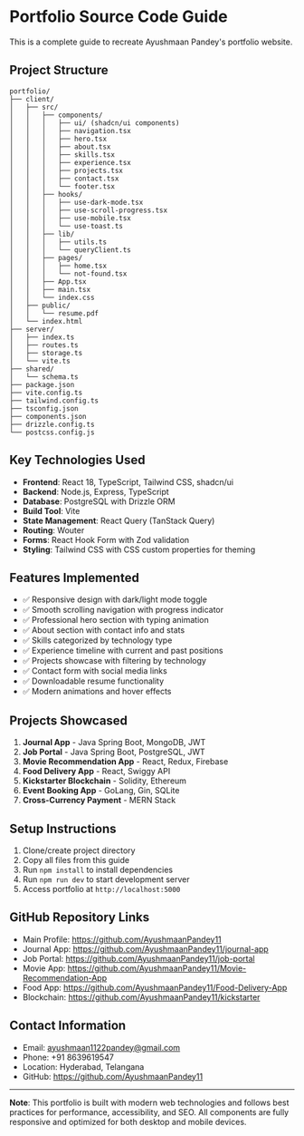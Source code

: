 # Portfolio Source Code Guide

This is a complete guide to recreate Ayushmaan Pandey's portfolio website.

## Project Structure
```
portfolio/
├── client/
│   ├── src/
│   │   ├── components/
│   │   │   ├── ui/ (shadcn/ui components)
│   │   │   ├── navigation.tsx
│   │   │   ├── hero.tsx
│   │   │   ├── about.tsx
│   │   │   ├── skills.tsx
│   │   │   ├── experience.tsx
│   │   │   ├── projects.tsx
│   │   │   ├── contact.tsx
│   │   │   └── footer.tsx
│   │   ├── hooks/
│   │   │   ├── use-dark-mode.tsx
│   │   │   ├── use-scroll-progress.tsx
│   │   │   ├── use-mobile.tsx
│   │   │   └── use-toast.ts
│   │   ├── lib/
│   │   │   ├── utils.ts
│   │   │   └── queryClient.ts
│   │   ├── pages/
│   │   │   ├── home.tsx
│   │   │   └── not-found.tsx
│   │   ├── App.tsx
│   │   ├── main.tsx
│   │   └── index.css
│   ├── public/
│   │   └── resume.pdf
│   └── index.html
├── server/
│   ├── index.ts
│   ├── routes.ts
│   ├── storage.ts
│   └── vite.ts
├── shared/
│   └── schema.ts
├── package.json
├── vite.config.ts
├── tailwind.config.ts
├── tsconfig.json
├── components.json
├── drizzle.config.ts
└── postcss.config.js
```

## Key Technologies Used
- **Frontend**: React 18, TypeScript, Tailwind CSS, shadcn/ui
- **Backend**: Node.js, Express, TypeScript
- **Database**: PostgreSQL with Drizzle ORM
- **Build Tool**: Vite
- **State Management**: React Query (TanStack Query)
- **Routing**: Wouter
- **Forms**: React Hook Form with Zod validation
- **Styling**: Tailwind CSS with CSS custom properties for theming

## Features Implemented
- ✅ Responsive design with dark/light mode toggle
- ✅ Smooth scrolling navigation with progress indicator
- ✅ Professional hero section with typing animation
- ✅ About section with contact info and stats
- ✅ Skills categorized by technology type
- ✅ Experience timeline with current and past positions
- ✅ Projects showcase with filtering by technology
- ✅ Contact form with social media links
- ✅ Downloadable resume functionality
- ✅ Modern animations and hover effects

## Projects Showcased
1. **Journal App** - Java Spring Boot, MongoDB, JWT
2. **Job Portal** - Java Spring Boot, PostgreSQL, JWT
3. **Movie Recommendation App** - React, Redux, Firebase
4. **Food Delivery App** - React, Swiggy API
5. **Kickstarter Blockchain** - Solidity, Ethereum
6. **Event Booking App** - GoLang, Gin, SQLite
7. **Cross-Currency Payment** - MERN Stack

## Setup Instructions
1. Clone/create project directory
2. Copy all files from this guide
3. Run `npm install` to install dependencies
4. Run `npm run dev` to start development server
5. Access portfolio at `http://localhost:5000`

## GitHub Repository Links
- Main Profile: https://github.com/AyushmaanPandey11
- Journal App: https://github.com/AyushmaanPandey11/journal-app
- Job Portal: https://github.com/AyushmaanPandey11/job-portal
- Movie App: https://github.com/AyushmaanPandey11/Movie-Recommendation-App
- Food App: https://github.com/AyushmaanPandey11/Food-Delivery-App
- Blockchain: https://github.com/AyushmaanPandey11/kickstarter

## Contact Information
- Email: ayushmaan1122pandey@gmail.com
- Phone: +91 8639619547
- Location: Hyderabad, Telangana
- GitHub: https://github.com/AyushmaanPandey11

---

**Note**: This portfolio is built with modern web technologies and follows best practices for performance, accessibility, and SEO. All components are fully responsive and optimized for both desktop and mobile devices.